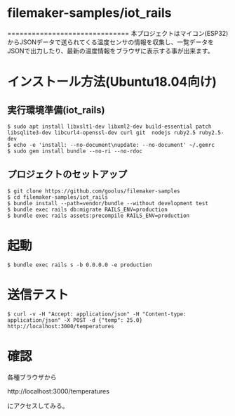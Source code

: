 # filemaker-samples/iot_rails
==============================
本プロジェクトはマイコン(ESP32)からJSONデータで送られてくる温度センサの情報を収集し、一覧データをJSONで出力したり、最新の温度情報をブラウザに表示する事が出来ます。

# インストール方法(Ubuntu18.04向け)
## 実行環境準備(iot_rails)
```
$ sudo apt install libxslt1-dev libxml2-dev build-essential patch libsqlite3-dev libcurl4-openssl-dev curl git  nodejs ruby2.5 ruby2.5-dev
$ echo -e 'install: --no-document\nupdate: --no-document' ~/.gemrc
$ sudo gem install bundle --no-ri --no-rdoc
```
## プロジェクトのセットアップ
```
$ git clone https://github.com/goolus/filemaker-samples
$ cd filemaker-samples/iot_rails
$ bundle install --path=vendor/bundle --without development test
$ bundle exec rails db:migrate RAILS_ENV=production
$ bundle exec rails assets:precompile RAILS_ENV=production
```

# 起動
```
$ bundle exec rails s -b 0.0.0.0 -e production
```

# 送信テスト
```
$ curl -v -H "Accept: application/json" -H "Content-type: application/json" -X POST -d {"temp": 25.0} http://localhost:3000/temperatures
```

# 確認
各種ブラウザから

http://localhost:3000/temperatures

にアクセスしてみる。
